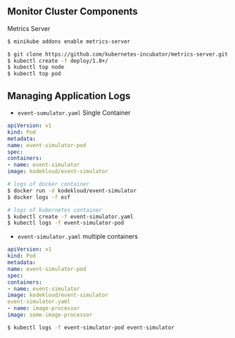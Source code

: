 
## Monitor Cluster Components

Metrics Server

```bash
$ minikube addons enable metrics-server

$ git clone https://github.com/kubernetes-incubator/metrics-server.git
$ kubectl create -f deploy/1.8+/
$ kubectl top node
$ kubectl top pod
```

## Managing Application Logs

* `event-sumulator.yaml` Single Container

```yaml
apiVersion: v1
kind: Pod
metadata:
name: event-simulator-pod
spec:
containers:
- name: event-simulator
image: kodekloud/event-simulator
```

```bash
# logs of docker container
$ docker run -d kodekloud/event-simulator
$ docker logs -f ecf

# logs of kubernetes container
$ kubectl create -f event-simulator.yaml
$ kubectl logs -f event-simulator-pod
```

* `event-simulator.yaml` multiple containers

```yaml
apiVersion: v1
kind: Pod
metadata:
name: event-simulator-pod
spec:
containers:
- name: event-simulator
image: kodekloud/event-simulator
event-simulator.yaml
- name: image-processor
image: some-image-processor
```

```bash
$ kubectl logs -f event-simulator-pod event-simulator
```
